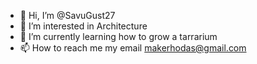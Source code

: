 - 👋 Hi, I’m @SavuGust27
- 👀 I’m interested in Architecture
- 🌱 I’m currently learning how to grow a tarrarium
- 📫 How to reach me my email makerhodas@gmail.com

<!---
SavuGust27/SavuGust27 is a ✨ special ✨ repository because its `README.md` (this file) appears on your GitHub profile.
You can click the Preview link to take a look at your changes.
--->
